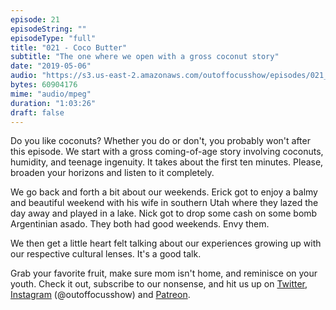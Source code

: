 ```yaml
---
episode: 21 
episodeString: ""
episodeType: "full"
title: "021 - Coco Butter"
subtitle: "The one where we open with a gross coconut story"
date: "2019-05-06"
audio: "https://s3.us-east-2.amazonaws.com/outoffocusshow/episodes/021_coco-butter.mp3"
bytes: 60904176
mime: "audio/mpeg"
duration: "1:03:26"
draft: false
---
```


Do you like coconuts? Whether you do or don't, you probably won't after this episode. We start with a gross coming-of-age story involving coconuts, humidity, and teenage ingenuity. It takes about the first ten minutes. Please, broaden your horizons and listen to it completely.

We go back and forth a bit about our weekends. Erick got to enjoy a balmy and beautiful weekend with his wife in southern Utah where they lazed the day away and played in a lake. Nick got to drop some cash on some bomb Argentinian asado. They both had good weekends. Envy them.

We then get a little heart felt talking about our experiences growing up with our respective cultural lenses. It's a good talk.

Grab your favorite fruit, make sure mom isn't home, and reminisce on your youth. Check it out, subscribe to our nonsense, and hit us up on [Twitter][twit], [Instagram][insta] (\@outoffocusshow) and [Patreon][patreon].

[twit]: https://twitter.com/outoffocusshow
[insta]: https://instagram.com/outoffocusshow
[patreon]: https://www.patreon.com/outoffocusshow
